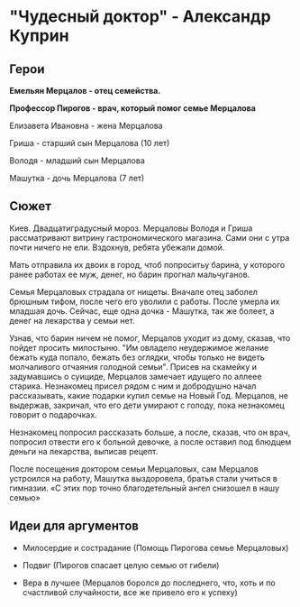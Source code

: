 "Чудесный доктор" - Александр Куприн
====================================================


Герои
----------------------------------------------------

**Емельян Мерцалов - отец семейства.**

**Профессор Пирогов - врач, который помог семье Мерцалова**

Елизавета Ивановна - жена Мерцалова

Гриша - старший сын Мерцалова (10 лет)

Володя - младший сын Мерцалова

Машутка - дочь Мерцалова (7 лет)

Сюжет
----------------------------------------------------

Киев. Двадцатиградусный мороз. Мерцаловы Володя и Гриша рассматривают витрину гастрономического магазина. Сами они с утра почти ничего не ели. Вздохнув, ребята убежали домой.

Мать отправила их двоих в город, чтоб попроситьу барина, у которого ранее работах ее муж, денег, но барин прогнал мальчуганов. 

Семья Мерцаловых страдала от нищеты. Вначале отец заболел брюшным тифом, после чего его уволили с работы. После умерла их младшая дочь. Сейчас, еще одна дочка - Машутка, так же болеет, а денег на лекарства у семьи нет. 

Узнав, что барин ничем не помог, Мерцалов уходит из дому, сказав, что пойдет просить милостыню. "Им овладело неудержимое желание бежать куда попало, бежать без оглядки, чтобы только не видеть молчаливого отчаяния голодной семьи". Присев на скамейку и задумавшись о суициде, Мерцалов замечает идущего по аллеее старика. Незнакомец присел рядом с ним и добродушно начал рассказывать, какие подарки купил семье на Новый Год. Мерцалов, не выдержав, закричал, что его дети умирают с голоду, пока незнакомец говорит о подарочках. 

Незнакомец попросил рассказать больше, а после, сказав, что он врач, попросил отвести его к больной девочке, а после оставил под блюдцем деньги на лекарства, выписав рецепт. 

После посещения доктором семьи Мерцаловых, сам Мерцалов устроился на работу, Машутка выздоровела, братья стали учиться в гимназии. 
«С этих пор точно благодетельный ангел снизошел в нашу семью»

Идеи для аргументов
----------------------------------------------------

- Милосердие и сострадание (Помощь Пирогова семье Мерцаловых)

- Подвиг (Пирогов спасает целую семью от гибели)

- Вера в лучшее (Мерцалов боролся до последнего, что, хоть и по счастливой случайности, все же привело его к успеху)